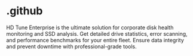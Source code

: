 # .github
HD Tune Enterprise is the ultimate solution for corporate disk health monitoring and SSD analysis. Get detailed drive statistics, error scanning, and performance benchmarks for your entire fleet. Ensure data integrity and prevent downtime with professional-grade tools.
